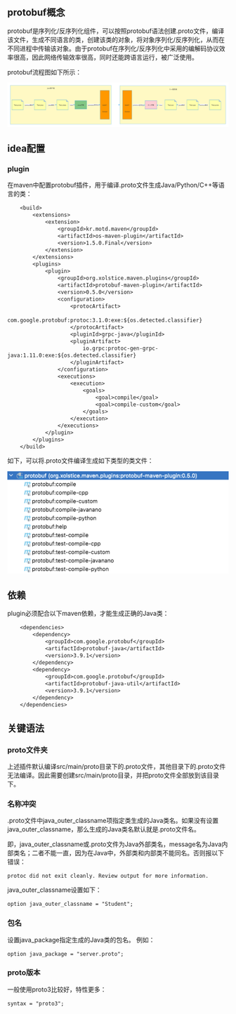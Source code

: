 ## protobuf概念

protobuf是序列化/反序列化组件，可以按照protobuf语法创建.proto文件，编译该文件，生成不同语言的类，创建该类的对象，将对象序列化/反序列化，从而在不同进程中传输该对象。由于protobuf在序列化/反序列化中采用的编解码协议效率很高，因此网络传输效率很高，同时还能跨语言运行，被广泛使用。

protobuf流程图如下所示：

![protobuf流程](src/main/resources/img/protobuf序列化_反序列化流程.png)

## idea配置

### plugin
在maven中配置protobuf插件，用于编译.proto文件生成Java/Python/C++等语言的类：
```
    <build>
        <extensions>
            <extension>
                <groupId>kr.motd.maven</groupId>
                <artifactId>os-maven-plugin</artifactId>
                <version>1.5.0.Final</version>
            </extension>
        </extensions>
        <plugins>
            <plugin>
                <groupId>org.xolstice.maven.plugins</groupId>
                <artifactId>protobuf-maven-plugin</artifactId>
                <version>0.5.0</version>
                <configuration>
                    <protocArtifact>
                        com.google.protobuf:protoc:3.1.0:exe:${os.detected.classifier}
                    </protocArtifact>
                    <pluginId>grpc-java</pluginId>
                    <pluginArtifact>
                        io.grpc:protoc-gen-grpc-java:1.11.0:exe:${os.detected.classifier}
                    </pluginArtifact>
                </configuration>
                <executions>
                    <execution>
                        <goals>
                            <goal>compile</goal>
                            <goal>compile-custom</goal>
                        </goals>
                    </execution>
                </executions>
            </plugin>
        </plugins>
    </build>
```
如下，可以将.proto文件编译生成如下类型的类文件：

![protobuf插件](src/main/resources/img/protobuf插件.png)

## 依赖

plugin必须配合以下maven依赖，才能生成正确的Java类：

```
    <dependencies>
        <dependency>
            <groupId>com.google.protobuf</groupId>
            <artifactId>protobuf-java</artifactId>
            <version>3.9.1</version>
        </dependency>
        <dependency>
            <groupId>com.google.protobuf</groupId>
            <artifactId>protobuf-java-util</artifactId>
            <version>3.9.1</version>
        </dependency>
    </dependencies>
```


## 关键语法

### proto文件夹

上述插件默认编译src/main/proto目录下的.proto文件，其他目录下的.proto文件无法编译。因此需要创建src/main/proto目录，并把proto文件全部放到该目录下。

### 名称冲突

.proto文件中java_outer_classname项指定类生成的Java类名。如果没有设置java_outer_classname，那么生成的Java类名默认就是.proto文件名。

即，java_outer_classname或.proto文件为Java外部类名，message名为Java内部类名；二者不能一直，因为在Java中，外部类和内部类不能同名。否则报以下错误：

    protoc did not exit cleanly. Review output for more information.

java_outer_classname设置如下：

    option java_outer_classname = "Student";

### 包名

设置java_package指定生成的Java类的包名。
例如：

    option java_package = "server.proto";

### proto版本
一般使用proto3比较好，特性更多：

    syntax = "proto3";



